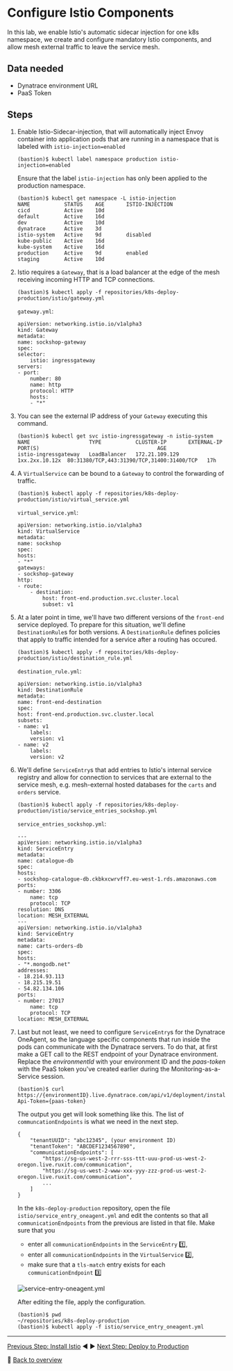# Configure Istio Components

In this lab, we enable Istio's automatic sidecar injection for one k8s namespace, we create and configure mandatory Istio components, and allow mesh external traffic to leave the service mesh.

## Data needed
* Dynatrace environment URL
* PaaS Token

## Steps

1. Enable Istio-Sidecar-injection, that will automatically inject Envoy container into application pods that are running in a namespace that is labeled with `istio-injection=enabled`

    ```
    (bastion)$ kubectl label namespace production istio-injection=enabled
    ```

    Ensure that the label `istio-injection` has only been applied to the production namespace.

    ```
    (bastion)$ kubectl get namespace -L istio-injection
    NAME           STATUS    AGE       ISTIO-INJECTION
    cicd           Active    10d
    default        Active    16d
    dev            Active    10d
    dynatrace      Active    3d
    istio-system   Active    9d        disabled
    kube-public    Active    16d
    kube-system    Active    16d
    production     Active    9d        enabled
    staging        Active    10d
    ```

1. Istio requires a `Gateway`, that is a load balancer at the edge of the mesh receiving incoming HTTP and TCP connections.

    ```
    (bastion)$ kubectl apply -f repositories/k8s-deploy-production/istio/gateway.yml
    ```

    `gateway.yml`:
    ```
    apiVersion: networking.istio.io/v1alpha3
    kind: Gateway
    metadata:
    name: sockshop-gateway
    spec:
    selector:
        istio: ingressgateway
    servers:
    - port:
        number: 80
        name: http
        protocol: HTTP
        hosts:
        - "*"
    ```

1. You can see the external IP address of your `Gateway` executing this command.

    ```
    (bastion)$ kubectl get svc istio-ingressgateway -n istio-system
    NAME                   TYPE           CLUSTER-IP       EXTERNAL-IP     PORT(S)                                      AGE
    istio-ingressgateway   LoadBalancer   172.21.109.129   1xx.2xx.10.12x  80:31380/TCP,443:31390/TCP,31400:31400/TCP   17h
    ```

1. A `VirtualService` can be bound to a `Gateway` to control the forwarding of traffic.

    ```
    (bastion)$ kubectl apply -f repositories/k8s-deploy-production/istio/virtual_service.yml
    ```

    `virtual_service.yml`:
    ```
    apiVersion: networking.istio.io/v1alpha3
    kind: VirtualService
    metadata:
    name: sockshop
    spec:
    hosts:
    - "*"
    gateways:
    - sockshop-gateway
    http:
    - route:
        - destination:
            host: front-end.production.svc.cluster.local
            subset: v1
    ```

1. At a later point in time, we'll have two different versions of the `front-end` service deployed. To prepare for this situation, we'll define `DestinationRule`s for both versions. A `DestinationRule` defines policies that apply to traffic intended for a service after a routing has occured.

    ```
    (bastion)$ kubectl apply -f repositories/k8s-deploy-production/istio/destination_rule.yml
    ```

    `destination_rule.yml`:
    ```
    apiVersion: networking.istio.io/v1alpha3
    kind: DestinationRule
    metadata:
    name: front-end-destination
    spec:
    host: front-end.production.svc.cluster.local
    subsets:
    - name: v1
        labels:
        version: v1
    - name: v2
        labels:
        version: v2
    ```

1. We'll define `ServiceEntry`s that add entries to Istio's internal service registry and allow for connection to services that are external to the service mesh, e.g. mesh-external hosted databases for the `carts` and `orders` service.

    ```
    (bastion)$ kubectl apply -f repositories/k8s-deploy-production/istio/service_entries_sockshop.yml
    ```

    `service_entries_sockshop.yml`:
    ```
    ---
    apiVersion: networking.istio.io/v1alpha3
    kind: ServiceEntry
    metadata:
    name: catalogue-db
    spec:
    hosts:
    - sockshop-catalogue-db.ckbkxcwrvff7.eu-west-1.rds.amazonaws.com
    ports:
    - number: 3306
        name: tcp
        protocol: TCP
    resolution: DNS
    location: MESH_EXTERNAL
    ---
    apiVersion: networking.istio.io/v1alpha3
    kind: ServiceEntry
    metadata:
    name: carts-orders-db
    spec:
    hosts:
    - "*.mongodb.net"
    addresses:
    - 18.214.93.113
    - 18.215.19.51
    - 54.82.134.106
    ports:
    - number: 27017
        name: tcp
        protocol: TCP
    location: MESH_EXTERNAL
    ```

1. Last but not least, we need to configure `ServiceEntry`s for the Dynatrace OneAgent, so the language specific components that run inside the pods can communicate with the Dynatrace servers. To do that, at first make a GET call to the REST endpoint of your Dynatrace environment. Replace the _environmentId_ with your environment ID and the _paas-token_ with the PaaS token you've created earlier during the Monitoring-as-a-Service session.

    ```
    (bastion)$ curl https://{environmentID}.live.dynatrace.com/api/v1/deployment/installer/agent/connectioninfo?Api-Token={paas-token}
    ```

    The output you get will look something like this. The list of `communcationEndpoints` is what we need in the next step.

    ```
    {
        "tenantUUID": "abc12345", (your environment ID)
        "tenantToken": "ABCDEF1234567890",
        "communicationEndpoints": [
            "https://sg-us-west-2-rrr-sss-ttt-uuu-prod-us-west-2-oregon.live.ruxit.com/communication",
            "https://sg-us-west-2-www-xxx-yyy-zzz-prod-us-west-2-oregon.live.ruxit.com/communication",
            ...
        ]
    }
    ```

    In the `k8s-deploy-production` repository, open the file `istio/service_entry_oneagent.yml` and edit the contents so that all `communicationEndpoints` from the previous are listed in that file. Make sure that you 
    * enter all `communicationEndpoints` in the `ServiceEntry` :one:, 
    * enter all `communicationEndpoints` in the `VirtualService` :two:,
    * make sure that a `tls-match` entry exists for each `communicationEndpoint` :three:

    ![service-entry-oneagent.yml](../assets/service-entry-oneagent.png)

    After editing the file, apply the configuration.

    ```
    (bastion)$ pwd
    ~/repositories/k8s-deploy-production
    (bastion)$ kubectl apply -f istio/service_entry_oneagent.yml
    ```

---

[Previous Step: Install Istio](../1_Install_Istio) :arrow_backward: :arrow_forward: [Next Step: Deploy to Production](../3_Deploy_to_production)

:arrow_up_small: [Back to overview](../)
